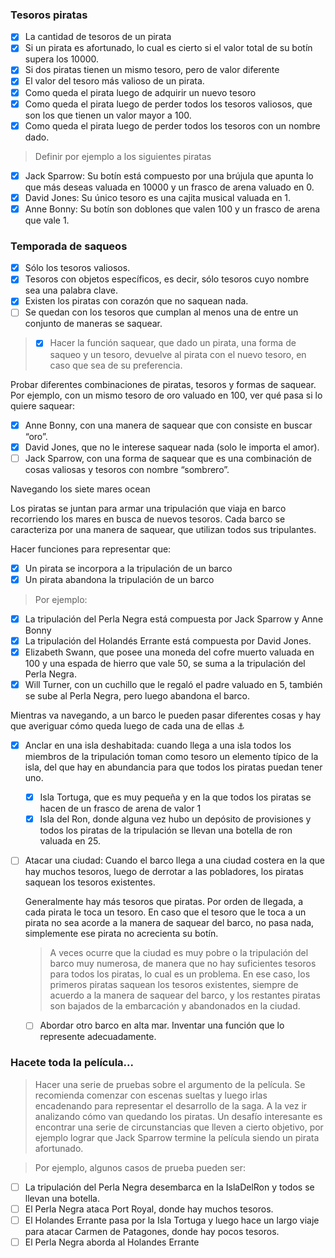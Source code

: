  ### Tesoros piratas

  - [x] La cantidad de tesoros de un pirata
  - [x] Si un pirata es afortunado, lo cual es cierto si el valor total de su botín supera los 10000.
  - [x] Si dos piratas tienen un mismo tesoro, pero de valor diferente
  - [x] El valor del tesoro más valioso de un pirata.
  - [x] Como queda el pirata luego de adquirir un nuevo tesoro
  - [x] Como queda el pirata luego de perder todos los tesoros valiosos, que son los que tienen un valor mayor a 100.
  - [x] Como queda el pirata luego de perder todos los tesoros con un nombre dado.

> Definir por ejemplo a los siguientes piratas

- [x] Jack Sparrow: Su botín está compuesto por una brújula que apunta lo que más deseas valuada en 10000 y un frasco de arena valuado en 0.
- [x] David Jones: Su único tesoro es una cajita musical valuada en 1.
- [x] Anne Bonny: Su botín son doblones que valen 100 y un frasco de arena que vale 1.

### Temporada de saqueos 

- [x] Sólo los tesoros valiosos.
- [x] Tesoros con objetos específicos, es decir, sólo tesoros cuyo nombre sea una palabra clave.
- [x] Existen los piratas con corazón que no saquean nada.
- [ ] Se quedan con los tesoros que cumplan al menos una de entre un conjunto de maneras se saquear.

> - [x] Hacer la función saquear, que dado un pirata, una forma de saqueo y un tesoro, devuelve al pirata con el nuevo tesoro, en caso que sea de su preferencia.

Probar diferentes combinaciones de piratas, tesoros y formas de saquear. Por ejemplo, con un mismo tesoro de oro valuado en 100, ver qué pasa si lo quiere saquear:

- [x] Anne Bonny, con una manera de saquear que con consiste en buscar “oro”.
- [x] David Jones, que no le interese saquear nada (solo le importa el amor).
- [ ] Jack Sparrow, con una forma de saquear que es una combinación de cosas valiosas y tesoros con nombre “sombrero”.

Navegando los siete mares ocean

Los piratas se juntan para armar una tripulación que viaja en barco recorriendo los mares en busca de nuevos tesoros. Cada barco se caracteriza por una manera de saquear, que utilizan todos sus tripulantes.

   Hacer funciones para representar que: 
   - [x] Un pirata se incorpora a la tripulación de un barco 
   - [x] Un pirata abandona la tripulación de un barco

> Por ejemplo:

- [x] La tripulación del Perla Negra está compuesta por Jack Sparrow y Anne Bonny
- [x] La tripulación del Holandés Errante está compuesta por David Jones.
- [x] Elizabeth Swann, que posee una moneda del cofre muerto valuada en 100 y una espada de hierro que vale 50, se suma a la tripulación del Perla Negra.	
- [x] Will Turner, con un cuchillo que le regaló el padre valuado en 5, también se sube al Perla Negra, pero luego abandona el barco.

Mientras va navegando, a un barco le pueden pasar diferentes cosas y hay que averiguar cómo queda luego de cada una de ellas :anchor:

- [x] Anclar en una isla deshabitada: cuando llega a una isla todos los miembros de la tripulación toman como tesoro un elemento típico de la isla, del que hay en abundancia para que todos los piratas puedan tener uno. 
	- [x] Isla Tortuga, que es muy pequeña y en la que todos los piratas se hacen de un frasco de arena de valor 1 
	- [x] Isla del Ron, donde alguna vez hubo un depósito de provisiones y todos los piratas de la tripulación se llevan una botella de ron valuada en 25. 

- [ ] Atacar una ciudad: Cuando el barco llega a una ciudad costera en la que hay muchos tesoros, luego de derrotar a las pobladores, los piratas saquean los tesoros existentes. 

	Generalmente hay más tesoros que piratas. Por orden de llegada, a cada pirata le toca un tesoro. En caso que el tesoro que le toca a un pirata no sea acorde a la manera de saquear del barco, no pasa nada, simplemente ese pirata no acrecienta su botín. 

	> A veces ocurre que la ciudad es muy pobre o la tripulación del barco muy numerosa, de manera que no hay suficientes tesoros para todos los piratas, lo cual es un problema. En ese caso, los primeros piratas saquean los tesoros existentes, siempre de acuerdo a la manera de saquear del barco, y los restantes piratas son bajados de la embarcación y abandonados en la ciudad.

    - [ ] Abordar otro barco en alta mar. Inventar una función que lo represente adecuadamente.

### Hacete toda la película... 

  > Hacer una serie de pruebas sobre el argumento de la película. Se recomienda comenzar con escenas sueltas y luego irlas encadenando para representar el desarrollo de la saga. A la vez ir analizando cómo van quedando los piratas. Un desafío interesante es encontrar una serie de circunstancias que lleven a cierto objetivo, por ejemplo lograr que Jack Sparrow termine la película siendo un pirata afortunado.

 > Por ejemplo, algunos casos de prueba pueden ser:

- [ ] La tripulación del Perla Negra desembarca en la IslaDelRon y todos se llevan una botella.
- [ ] El Perla Negra ataca Port Royal, donde hay muchos tesoros.
- [ ] El Holandes Errante pasa por la Isla Tortuga y luego hace un largo viaje para atacar Carmen de Patagones, donde hay pocos tesoros.
- [ ] El Perla Negra aborda al Holandes Errante
